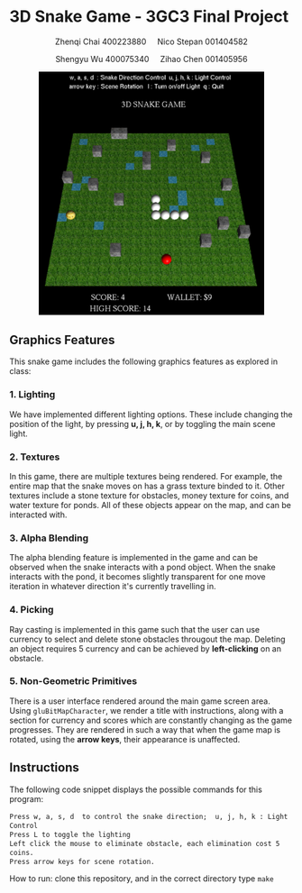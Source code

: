 # 3D Snake Game - 3GC3 Final Project

<p align="center" >
Zhenqi Chai 400223880  &nbsp; &nbsp;  Nico Stepan 001404582</br>
</p>
<p align="center">
Shengyu Wu 400075340   &nbsp; &nbsp;  Zihao Chen 001405956
 </p>

<p align="center">
<img src="snakePic.png" width="400" />
</p>

## Graphics Features

This snake game includes the following graphics features as explored in class:
### 1. Lighting

We have implemented different lighting options. These include changing the position of the light, by pressing **u, j, h, k**, or by toggling the main scene light.

### 2. Textures

In this game, there are multiple textures being rendered. For example, the entire map that the snake moves on has a grass texture binded to it. Other textures include a stone texture for obstacles, money texture for coins, and water texture for ponds. All of these objects appear on the map, and can be interacted with.

### 3. Alpha Blending

The alpha blending feature is implemented in the game and can be observed when the snake interacts with a pond object. When the snake interacts with the pond, it becomes slightly transparent for one move iteration in whatever direction it's currently travelling in. 

### 4. Picking

Ray casting is implemented in this game such that the user can use currency to select and delete stone obstacles througout the map. Deleting an object requires 5 currency and can be achieved by **left-clicking** on an obstacle.

### 5. Non-Geometric Primitives

There is a user interface rendered around the main game screen area. Using ```gluBitMapCharacter```, we render a title with instructions, along with a section for currency and scores which are constantly changing as the game progresses. They are rendered in such a way that when the game map is rotated, using the **arrow keys**, their appearance is unaffected.

## Instructions

The following code snippet displays the possible commands for this program:

```
Press w, a, s, d  to control the snake direction;  u, j, h, k : Light Control
Press L to toggle the lighting
Left click the mouse to eliminate obstacle, each elimination cost 5 coins.
Press arrow keys for scene rotation.

```

How to run: clone this repository, and in the correct directory type ```make```
